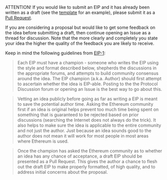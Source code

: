 
ATTENTION! If you would like to submit an EIP and it has already been written as a draft (see the [template](https://github.com/Synthetixio/EIPs/blob/master/eip-X.md) for an example), please submit it as a [Pull Request](https://github.com/Synthetixio/EIPs/pulls).

If you are considering a proposal but would like to get some feedback on the idea before submitting a draft, then continue opening an Issue as a thread for discussion.  Note that the more clearly and completely you state your idea the higher the quality of the feedback you are likely to receive.

Keep in mind the following guidelines from [EIP-1](https://eips.synthetix.io/EIPS/eip-1):

> Each EIP must have a champion - someone who writes the EIP using the style and format described below, shepherds the discussions in the appropriate forums, and attempts to build community consensus around the idea. The EIP champion (a.k.a. Author) should first attempt to ascertain whether the idea is EIP-able. Posting to the the Protocol Discussion forum or opening an Issue is the best way to go about this.

> Vetting an idea publicly before going as far as writing a EIP is meant to save the potential author time. Asking the Ethereum community first if an idea is original helps prevent too much time being spent on something that is guaranteed to be rejected based on prior discussions (searching the Internet does not always do the trick). It also helps to make sure the idea is applicable to the entire community and not just the author. Just because an idea sounds good to the author does not mean it will work for most people in most areas where Ethereum is used.

> Once the champion has asked the Ethereum community as to whether an idea has any chance of acceptance, a draft EIP should be presented as a Pull Request. This gives the author a chance to flesh out the draft EIP to make properly formatted, of high quality, and to address initial concerns about the proposal.
